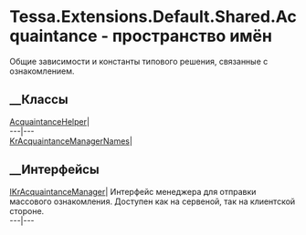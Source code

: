 # Tessa.Extensions.Default.Shared.Acquaintance - пространство имён
Общие зависимости и константы типового решения, связанные с ознакомлением.
##  __Классы
[AcquaintanceHelper](T_Tessa_Extensions_Default_Shared_Acquaintance_AcquaintanceHelper.htm)|  
---|---  
[KrAcquaintanceManagerNames](T_Tessa_Extensions_Default_Shared_Acquaintance_KrAcquaintanceManagerNames.htm)|  
## __Интерфейсы
[IKrAcquaintanceManager](T_Tessa_Extensions_Default_Shared_Acquaintance_IKrAcquaintanceManager.htm)|
Интерфейс менеджера для отправки массового ознакомления. Доступен как на
сервеной, так на клиентской стороне.  
---|---
